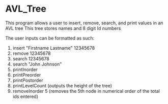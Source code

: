 # AVL_Tree
This program allows a user to insert, remove, search, and print values in an AVL tree 
This tree stores names and 8 digit Id numbers

The user inputs can be formatted as such:

1) insert "Firstname Lastname" 12345678
2) remove 12345678
3) search 12345678
4) search "John Johnson"
5) printInorder
6) printPreorder
7) printPostorder
8) printLevelCount (outputs the height of the tree)
9) removeInorder 5 (removes the 5th node in numerical order of the total ids entered)
